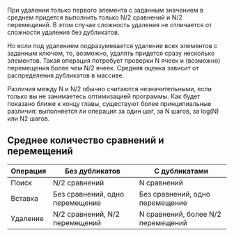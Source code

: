 При удалении только первого элемента с заданным значением в среднем придется выполнить только N/2 сравнений
и N/2 перемещений. В этом случае сложность удаления не отличается от сложности
удаления без дубликатов.

Но если под удалением подразумевается удаление всех элементов с заданным
ключом, то, возможно, удалять придется сразу несколько элементов.
Такая операция потребует проверки N ячеек и (возможно) перемещения более чем N/2 ячеек.
Средняя оценка зависит от распределения дубликатов в массиве.

Различия между N и N/2 обычно считаются незначительными, если только вы
не занимаетесь оптимизацией программы. Как будет показано ближе к концу главы,
существуют более принципиальные различия: выполняется ли операция за один
шаг, за N шагов, за log(N) или N2 шагов.

## Среднее количество сравнений и перемещений

| Операция | Без дубликатов                  | С дубликатами                      |
|----------|---------------------------------|------------------------------------|
| Поиск    | N/2 сравнений                   | N сравнений                        |
| Вставка  | Без сравнений, одно перемещение | Без сравнений, одно перемещение    |
| Удаление | N/2 сравнений, N/2 перемещений  | N сравнений, более N/2 перемещений |

